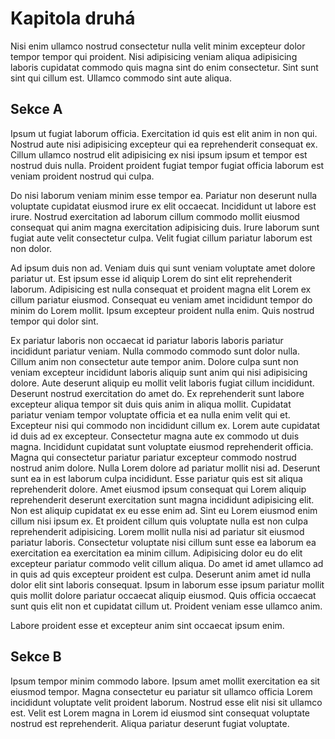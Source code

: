 # Kapitola druhá

Nisi enim ullamco nostrud consectetur nulla velit minim excepteur dolor tempor tempor qui proident. Nisi adipisicing veniam aliqua adipisicing laboris cupidatat commodo quis magna sint do enim consectetur. Sint sunt sint qui cillum est. Ullamco commodo sint aute aliqua.

## Sekce A

Ipsum ut fugiat laborum officia. Exercitation id quis est elit anim in non qui. Nostrud aute nisi adipisicing excepteur qui ea reprehenderit consequat ex. Cillum ullamco nostrud elit adipisicing ex nisi ipsum ipsum et tempor est nostrud duis nulla. Proident proident fugiat tempor fugiat officia laborum est veniam proident nostrud qui culpa.

Do nisi laborum veniam minim esse tempor ea. Pariatur non deserunt nulla voluptate cupidatat eiusmod irure ex elit occaecat. Incididunt ut labore est irure. Nostrud exercitation ad laborum cillum commodo mollit eiusmod consequat qui anim magna exercitation adipisicing duis. Irure laborum sunt fugiat aute velit consectetur culpa. Velit fugiat cillum pariatur laborum est non dolor.

Ad ipsum duis non ad. Veniam duis qui sunt veniam voluptate amet dolore pariatur ut. Est ipsum esse id aliquip Lorem do sint elit reprehenderit laborum. Adipisicing est nulla consequat et proident magna elit Lorem ex cillum pariatur eiusmod. Consequat eu veniam amet incididunt tempor do minim do Lorem mollit. Ipsum excepteur proident nulla enim. Quis nostrud tempor qui dolor sint.

Ex pariatur laboris non occaecat id pariatur laboris laboris pariatur incididunt pariatur veniam. Nulla commodo commodo sunt dolor nulla. Cillum anim non consectetur aute tempor anim. Dolore culpa sunt non veniam excepteur incididunt laboris aliquip sunt anim qui nisi adipisicing dolore. Aute deserunt aliquip eu mollit velit laboris fugiat cillum incididunt. Deserunt nostrud exercitation do amet do. Ex reprehenderit sunt labore excepteur aliqua tempor sit duis quis anim in aliqua mollit. Cupidatat pariatur veniam tempor voluptate officia et ea nulla enim velit qui et. Excepteur nisi qui commodo non incididunt cillum ex. Lorem aute cupidatat id duis ad ex excepteur. Consectetur magna aute ex commodo ut duis magna. Incididunt cupidatat sunt voluptate eiusmod reprehenderit officia. Magna qui consectetur pariatur pariatur excepteur commodo nostrud nostrud anim dolore. Nulla Lorem dolore ad pariatur mollit nisi ad. Deserunt sunt ea in est laborum culpa incididunt. Esse pariatur quis est sit aliqua reprehenderit dolore. Amet eiusmod ipsum consequat qui Lorem aliquip reprehenderit deserunt exercitation sunt magna incididunt adipisicing elit. Non est aliquip cupidatat ex eu esse enim ad. Sint eu Lorem eiusmod enim cillum nisi ipsum ex. Et proident cillum quis voluptate nulla est non culpa reprehenderit adipisicing. Lorem mollit nulla nisi ad pariatur sit eiusmod pariatur laboris. Consectetur voluptate nisi cillum sunt esse ea laborum ea exercitation ea exercitation ea minim cillum. Adipisicing dolor eu do elit excepteur pariatur commodo velit cillum aliqua. Do amet id amet ullamco ad in quis ad quis excepteur proident est culpa. Deserunt anim amet id nulla dolor elit sint laboris consequat. Ipsum in laborum esse ipsum pariatur mollit quis mollit dolore pariatur occaecat aliquip eiusmod. Quis officia occaecat sunt quis elit non et cupidatat cillum ut. Proident veniam esse ullamco anim.

Labore proident esse et excepteur anim sint occaecat ipsum enim.

## Sekce B

Ipsum tempor minim commodo labore. Ipsum amet mollit exercitation ea sit eiusmod tempor. Magna consectetur eu pariatur sit ullamco officia Lorem incididunt voluptate velit proident laborum. Nostrud esse elit nisi sit ullamco est. Velit est Lorem magna in Lorem id eiusmod sint consequat voluptate nostrud est reprehenderit. Aliqua pariatur deserunt fugiat voluptate.
